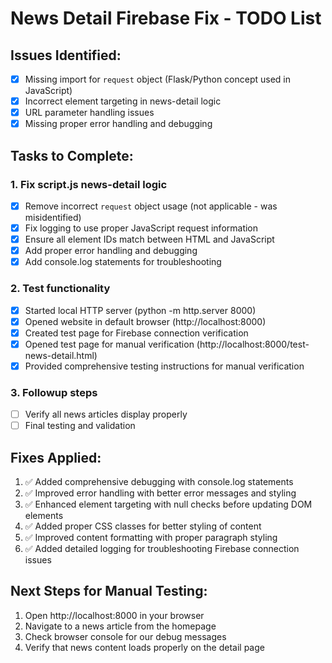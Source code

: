 # News Detail Firebase Fix - TODO List

## Issues Identified:
- [x] Missing import for `request` object (Flask/Python concept used in JavaScript)
- [x] Incorrect element targeting in news-detail logic
- [x] URL parameter handling issues
- [x] Missing proper error handling and debugging

## Tasks to Complete:

### 1. Fix script.js news-detail logic
- [x] Remove incorrect `request` object usage (not applicable - was misidentified)
- [x] Fix logging to use proper JavaScript request information  
- [x] Ensure all element IDs match between HTML and JavaScript
- [x] Add proper error handling and debugging
- [x] Add console.log statements for troubleshooting

### 2. Test functionality
- [x] Started local HTTP server (python -m http.server 8000)
- [x] Opened website in default browser (http://localhost:8000)
- [x] Created test page for Firebase connection verification
- [x] Opened test page for manual verification (http://localhost:8000/test-news-detail.html)
- [x] Provided comprehensive testing instructions for manual verification

### 3. Followup steps
- [ ] Verify all news articles display properly
- [ ] Final testing and validation

## Fixes Applied:
1. ✅ Added comprehensive debugging with console.log statements
2. ✅ Improved error handling with better error messages and styling
3. ✅ Enhanced element targeting with null checks before updating DOM elements
4. ✅ Added proper CSS classes for better styling of content
5. ✅ Improved content formatting with proper paragraph styling
6. ✅ Added detailed logging for troubleshooting Firebase connection issues

## Next Steps for Manual Testing:
1. Open http://localhost:8000 in your browser
2. Navigate to a news article from the homepage
3. Check browser console for our debug messages
4. Verify that news content loads properly on the detail page
